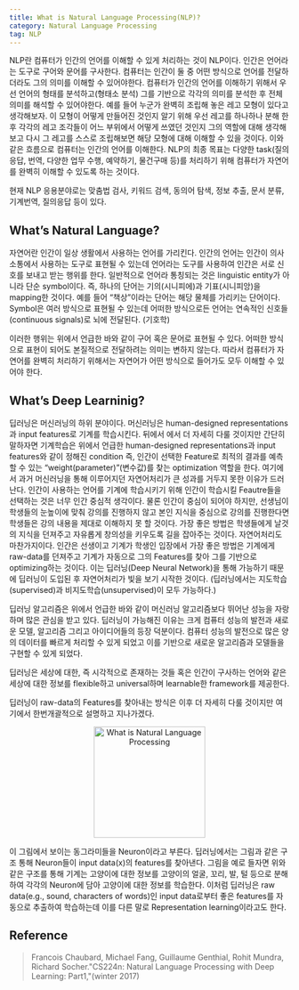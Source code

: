 ```yaml
---
title: What is Natural Language Processing(NLP)?
category: Natural Language Processing
tag: NLP
---
```


NLP란 컴퓨터가 인간의 언어를 이해할 수 있게 처리하는 것이 NLP이다. 인간은 언어라는 도구로 구어와 문어를 구사한다. 컴퓨터는 인간이 둘 중 어떤 방식으로 언어를 전달하더라도 그의 의미를 이해할 수 있어야한다. 컴퓨터가 인간의 언어를 이해하기 위해서 우선 언어의 형태를 분석하고(형태소 분석) 그를 기반으로 각각의 의미를 분석한 후 전체 의미를 해석할 수 있어야한다. 예를 들어 누군가 완벽히 조립해 놓은 레고 모형이 있다고 생각해보자. 이 모형이 어떻게 만들어진 것인지 알기 위해 우선 레고를 하나하나 분해 한 후 각각의 레고 조각들이 어느 부위에서 어떻게 쓰였던 것인지 그의 역할에 대해 생각해 보고 다시 그 레고를 스스로 조립해보면 해당 모형에 대해 이해할 수 있을 것이다. 이와 같은 흐름으로 컴퓨터는 인간의 언어를 이해한다. NLP의 최종 목표는 다양한 task(질의 응답, 번역, 다양한 업무 수행, 예약하기, 물건구매 등)를 처리하기 위해 컴퓨터가 자연어를 완벽히 이해할 수 있도록 하는 것이다.

현재 NLP 응용분야로는 맞춤법 검사, 키워드 검색, 동의어 탐색, 정보 추출, 문서 분류, 기계번역, 질의응답 등이 있다.

## What’s Natural Language?

자연어란 인간이 일상 생활에서 사용하는 언어를 가리킨다. 인간의 언어는 인간이 의사소통에서 사용하는 도구로 표현될 수 있는데 언어라는 도구를 사용하여 인간은 서로 신호를 보내고 받는 행위를 한다. 일반적으로 언어라 통칭되는 것은 linguistic entity가 아니라 단순 symbol이다. 즉, 하나의 단어는 기의(시니피에)과 기표(시니피앙)을 mapping한 것이다. 예를 들어 “책상”이라는 단어는 해당 물체를 가리키는 단어이다. Symbol은 여러 방식으로 표현될 수 있는데 어떠한 방식으로든 언어는 연속적인 신호들(continuous signals)로 뇌에 전달된다. (기호학)

이러한 행위는 위에서 언급한 바와 같이 구어 혹은 문어로 표현될 수 있다. 어떠한 방식으로 표현이 되어도 본질적으로 전달하려는 의미는 변하지 않는다. 따라서 컴퓨터가 자연어를 완벽히 처리하기 위해서는 자연어가 어떤 방식으로 들어가도 모두 이해할 수 있어야 한다. 

## What’s Deep Learninig?

딥러닝은 머신러닝의 하위 분야이다. 머신러닝은 human-designed representations과 input features로 기계를 학습시킨다. 뒤에서 에서 더 자세히 다룰 것이지만 간단히 말하자면 기계학습은 위에서 언급한 human-designed representations과 input features와 같이 정해진 condition 즉, 인간이 선택한 Feature로 최적의 결과를 예측할 수 있는 “weight(parameter)”(변수값)를 찾는 optimization 역할을 한다. 여기에서 과거 머신러닝을 통해 이루어지던 자연어처리가 큰 성과를 거두지 못한 이유가 드러난다. 인간이 사용하는 언어를 기계에 학습시키기 위해 인간이 학습시킬 Feautre들을 선택하는 것은 너무 인간 중심적 생각이다. 물론 인간이 중심이 되어야 하지만, 선생님이 학생들의 눈높이에 맞춰 강의를 진행하지 않고 본인 지식을 중심으로 강의를 진행한다면 학생들은 강의 내용을 제대로 이해하지 못 할 것이다. 가장 좋은 방법은 학생들에게 날것의 지식을 던져주고 자유롭게 창의성을 키우도록 길을 잡아주는 것이다. 자연어처리도 마찬가지이다. 인간은 선생이고 기계가 학생인 입장에서 가장 좋은 방법은 기계에게 raw-data를 던져주고 기계가 자동으로 그의 Features를 찾아 그를 기반으로 optimizing하는 것이다. 이는 딥러닝(Deep Neural Network)을 통해 가능하기 때문에 딥러닝이 도입된 후 자연어처리가 빛을 보기 시작한 것이다. (딥러닝에서는 지도학습(supervised)과 비지도학습(unsupervised)이 모두 가능하다.)

딥러닝 알고리즘은 위에서 언급한 바와 같이 머신러닝 알고리즘보다 뛰어난 성능을 자랑하며 많은 관심을 받고 있다. 딥러닝이 가능해진 이유는 크게 컴퓨터 성능의 발전과 새로운 모델, 알고리즘 그리고 아이디어들의 등장 덕분이다. 컴퓨터 성능의 발전으로 많은 양의 데이터를 빠르게 처리할 수 있게 되었고 이를 기반으로 새로운 알고리즘과 모델들을 구현할 수 있게 되었다. 

딥러닝은 세상에 대한, 즉 시각적으로 존재하는 것들 혹은 인간이 구사하는 언어와 같은 세상에 대한 정보를 flexible하고 universal하며 learnable한 framework를 제공한다.

딥러닝이 raw-data의 Features를 찾아내는 방식은 이후 더 자세히 다룰 것이지만 여기에서 한번개괄적으로 설명하고 지나가겠다.

<center><img width="200" alt="What is Natural Language Processing" src="https://user-images.githubusercontent.com/53667002/67858191-fdca4c80-fb5b-11e9-8616-aa46cde9b743.png"></center>

이 그림에서 보이는 동그라미들을 Neuron이라고 부른다. 딥러닝에서는 그림과 같은 구조 통해 Neuron들이 input data(x)의 features를 찾아낸다. 그림을 예로 들자면 위와 같은 구조를 통해 기계는 고양이에 대한 정보를 고양이의 얼굴, 꼬리, 발, 털 등으로 분해하여 각각의 Neuron에 담아 고양이에 대한 정보를 학습한다. 이처럼 딥러닝은 raw data(e.g., sound, characters of words)인 input data로부터 좋은 features를 자동으로 추출하여 학습하는데 이를 다른 말로 Representation learning이라고도 한다.  

## Reference

> Francois Chaubard, Michael Fang, Guillaume Genthial, Rohit Mundra, Richard Socher."CS224n: Natural Language Processing with Deep Learning: Part1,"(winter 2017)
